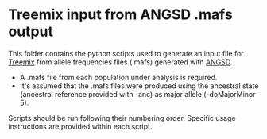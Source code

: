 # Treemix input from ANGSD .mafs output

This folder contains the python scripts used to generate an input file for [Treemix](https://bitbucket.org/nygcresearch/treemix/wiki/Home) from allele frequencies files (.mafs) generated with [ANGSD](http://www.popgen.dk/angsd/index.php/ANGSD).
* A .mafs file from each population under analysis is required.
* It's assumed that the .mafs files were produced using the ancestral state (ancestral reference provided with -anc) as major allele (-doMajorMinor 5).

Scripts should be run following their numbering order. Specific usage instructions are provided within each script.
